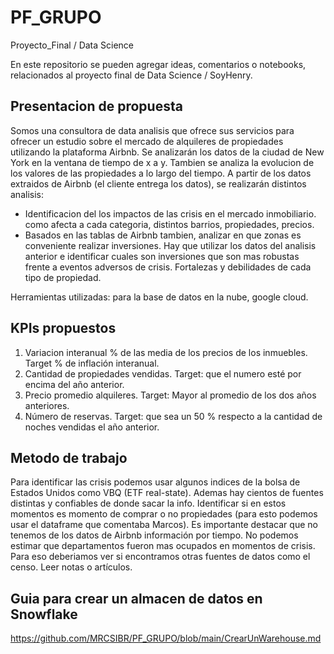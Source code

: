# PF_GRUPO
Proyecto_Final / Data Science

En este repositorio se pueden agregar ideas, comentarios o notebooks, relacionados
al proyecto final de Data Science / SoyHenry.

## Presentacion de propuesta

Somos una consultora de data analisis que ofrece sus servicios para ofrecer un estudio sobre el mercado de alquileres de propiedades utilizando la plataforma Airbnb. Se analizarán los datos de la ciudad de New York en la ventana de tiempo de x a y. Tambien se analiza la evolucion de los valores de las propiedades a lo largo del tiempo.
A partir de los datos extraidos de Airbnb (el cliente entrega los datos), se realizarán distintos analisis:
* Identificacion del los impactos de las crisis en el mercado inmobiliario. como afecta a cada categoria, distintos barrios, propiedades, precios.
* Basados en las tablas de Airbnb tambien, analizar en que zonas es conveniente realizar inversiones. Hay que utilizar los datos del analisis anterior e identificar cuales son inversiones que son mas robustas frente a eventos adversos de crisis. Fortalezas y debilidades de cada tipo de propiedad.

Herramientas utilizadas: para la base de datos en la nube, google cloud.

## KPIs propuestos

1. Variacion interanual % de las media de los precios de los inmuebles. Target % de inflación interanual.
2. Cantidad de propiedades vendidas. Target: que el numero esté por encima del año anterior.
3. Precio promedio alquileres. Target: Mayor al promedio de los dos años anteriores.
4. Número de reservas. Target: que sea un 50 % respecto a la cantidad de noches vendidas el año anterior.

## Metodo de trabajo

Para identificar las crisis podemos usar algunos indices de la bolsa de Estados Unidos como VBQ (ETF real-state). Ademas hay cientos de fuentes distintas y confiables de donde sacar la info. 
Identificar si en estos momentos es momento de comprar o no propiedades (para esto podemos usar el dataframe que comentaba Marcos). Es importante destacar que no tenemos de los datos de Airbnb información por tiempo. 
No podemos estimar que departamentos fueron mas ocupados en momentos de crisis. Para eso deberiamos ver si encontramos otras fuentes de datos como el censo. Leer notas o artículos.

## Guia para crear un almacen de datos en Snowflake

https://github.com/MRCSIBR/PF_GRUPO/blob/main/CrearUnWarehouse.md

